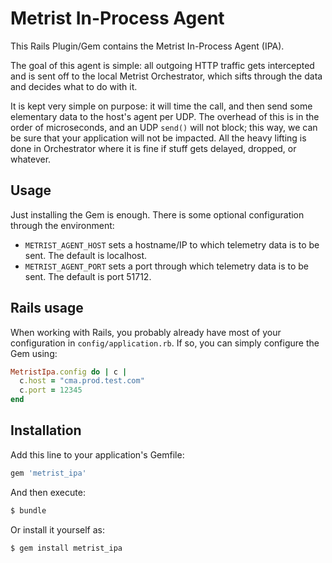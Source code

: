 # Metrist In-Process Agent

This Rails Plugin/Gem contains the Metrist In-Process Agent (IPA).

The goal of this agent is simple: all outgoing HTTP traffic gets intercepted and is sent off
to the local Metrist Orchestrator, which sifts through the data and decides what to do with it.

It is kept very simple on purpose: it will time the call, and then send some elementary
data to the host's agent per UDP. The overhead of this is in the order of microseconds,
and an UDP `send()` will not block; this way, we can be sure that your application will
not be impacted. All the heavy lifting is done in Orchestrator where it is fine
if stuff gets delayed, dropped, or whatever.

## Usage

Just installing the Gem is enough. There is some optional configuration through the environment:

* `METRIST_AGENT_HOST` sets a hostname/IP to which telemetry data is to be sent. The default
  is localhost.
* `METRIST_AGENT_PORT` sets a port through which telemetry data is to be sent. The default is port 51712.

## Rails usage

When working with Rails, you probably already have most of your configuration in `config/application.rb`. If so,
you can simply configure the Gem using:

  ```ruby
  MetristIpa.config do | c |
    c.host = "cma.prod.test.com"
    c.port = 12345
  end
  ```

## Installation

Add this line to your application's Gemfile:

```ruby
gem 'metrist_ipa'
```

And then execute:
```bash
$ bundle
```

Or install it yourself as:
```bash
$ gem install metrist_ipa
```
